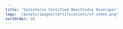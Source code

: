 ```yaml
---
title: 'Salesforce Certified OmniStudio Developer'
logo: '/assets/images/certifications/sf-osdev.png'
sortOrder: 10
---
```


